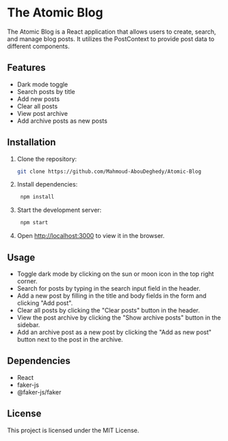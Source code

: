 # The Atomic Blog

The Atomic Blog is a React application that allows users to create, search, and manage blog posts. It utilizes the PostContext to provide post data to different components.

## Features

- Dark mode toggle
- Search posts by title
- Add new posts
- Clear all posts
- View post archive
- Add archive posts as new posts

## Installation

1. Clone the repository:

   ```bash
   git clone https://github.com/Mahmoud-AbouDeghedy/Atomic-Blog
   ```

2. Install dependencies:

   ```bash
    npm install
   ```

3. Start the development server:

   ```bash
    npm start
   ```

4. Open [http://localhost:3000](http://localhost:3000) to view it in the browser.

## Usage

- Toggle dark mode by clicking on the sun or moon icon in the top right corner.
- Search for posts by typing in the search input field in the header.
- Add a new post by filling in the title and body fields in the form and clicking "Add post".
- Clear all posts by clicking the "Clear posts" button in the header.
- View the post archive by clicking the "Show archive posts" button in the sidebar.
- Add an archive post as a new post by clicking the "Add as new post" button next to the post in the archive.

## Dependencies

- React
- faker-js
- @faker-js/faker

## License

This project is licensed under the MIT License.
